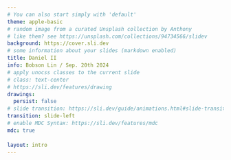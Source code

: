 ```yaml
---
# You can also start simply with 'default'
theme: apple-basic
# random image from a curated Unsplash collection by Anthony
# like them? see https://unsplash.com/collections/94734566/slidev
background: https://cover.sli.dev
# some information about your slides (markdown enabled)
title: Daniel II
info: Bobson Lin / Sep. 20th 2024
# apply unocss classes to the current slide
# class: text-center
# https://sli.dev/features/drawing
drawings:
  persist: false
# slide transition: https://sli.dev/guide/animations.html#slide-transitions
transition: slide-left
# enable MDC Syntax: https://sli.dev/features/mdc
mdc: true

layout: intro
---
```


<h1 flex="~ col">
<div mt-15 font-bold>聖經人物</div>
<div mt-2 op75 text-3xl>但以理 II</div>
</h1>

<div class="absolute bottom-10">
  <span class="font-700">
    Bobson Lin
  </span>
  <span class="font-700">
    Sep. 20th 2024
  </span>
</div>

<style>
div {
  background-image: url(./images/bg-0.webp);
  background-color: rgba(0,0,0,0.3);
  background-blend-mode: darken;
}
</style>


---
layout: statement
---

## 前情提要

![bg](./images/Dan-bg-2.jpg)

<style>
div {
  background-image: url(./images/bg-0.webp);
  background-color: rgba(0,0,0,0.5);
  background-blend-mode: darken;
}
</style>

---
layout: statement
---

## 歷史背景

![bg](./images/Dan-bg-1.jpg)

<style>
div {
  background-image: url(./images/bg-0.webp);
  background-color: rgba(0,0,0,0.5);
  background-blend-mode: darken;
}
</style>

---
layout: statement
---

## 但以理看見的異象 (但以理書 7-12)

![bg](./images/Dan7-12-2.jpg)

<style>
div {
  background-image: url(./images/bg-0.webp);
  background-color: rgba(0,0,0,0.5);
  background-blend-mode: darken;
}
</style>

---
layout: default
---

# 但以理的特質 Ⅰ
## 立志不妥協的人

* 但 1:8
> 8 但以理卻立志，不以王的膳和王所飲的酒玷污自己，於是懇求太監長容他不使自己玷污。

* 但 6:19-23  
> 19次日黎明，王就起來，急忙往獅子坑那裏去。 20臨近坑邊，哀聲呼叫但以理，對但以理說：「永生神的僕人但以理啊，你所常事奉的神能救你脫離獅子嗎？」 21但以理對王說：「願王萬歲！ 22我的神差遣使者，封住獅子的口，叫獅子不傷我；因我在神面前無辜，我在王面前也沒有行過虧損的事。」 23王就甚喜樂，吩咐人將但以理從坑裏繫上來。於是但以理從坑裏被繫上來，身上毫無傷損，因為信靠他的神。 

在小事上堅守原則 (對上帝忠心)  
在大事上不會動搖 (有上帝恩典)

<style>
div {
  min-height: 100vh;
  background-image: url(./images/bg-1.webp);
  background-color: rgba(0,0,0,0.75);
  background-blend-mode: darken;
}
</style>

---
layout: default
---

# 但以理的特質 Ⅱ
## 有美好靈性的人

當代譯本 - 非凡的心智、知識和悟性

* 但 5:12
> 5在他裏頭有美好的靈性，又有知識聰明，能圓夢，釋謎語，解疑惑。這人名叫但以理，尼布甲尼撒王又稱他為伯提沙撒，現在可以召他來，他必解明這意思。」

* 但 4:8-9
> 8末後那照我神的名，稱為伯提沙撒的但以理來到我面前，他裏頭有聖神的靈，我將夢告訴他說： 9『術士的領袖伯提沙撒啊，因我知道你裏頭有聖神的靈，甚麼奧祕的事都不能使你為難。現在要把我夢中所見的異象和夢的講解告訴我。』

* 但 6:3
> 3因這但以理有美好的靈性，所以顯然超乎其餘的總長和總督，王又想立他治理通國。

<style>
div {
  min-height: 100vh;
  background-image: url(./images/bg-3.webp);
  background-color: rgba(0,0,0,0.75);
  background-blend-mode: darken;
}
</style>

---
layout: default
---

# 但以理的特質 Ⅲ
## 凡事禱告的人

* 但 6:10
> 10但以理知道這禁令蓋了玉璽，就到自己家裏（他樓上的窗戶開向耶路撒冷），一日三次，雙膝跪在他神面前，禱告感謝，與素常一樣。

* 但 9:3-4
> 3我便禁食，披麻蒙灰，定意向主神祈禱懇求。 4我向耶和華－我的神祈禱、認罪，說：「主啊，大而可畏的神，向愛主、守主誡命的人守約施慈愛。

* 太 5:4
> 4哀慟的人有福了！因為他們必得安慰。

<style>
div {
  min-height: 100vh;
  background-image: url(./images/bg-4.webp);
  background-color: rgba(0,0,0,0.75);
  background-blend-mode: darken;
  background-position: center;
}
</style>

---
layout: default
---

# 但以理的特質 Ⅳ
## 大蒙眷愛的人

* 但 10:11
> 11他對我說：「大蒙眷愛的但以理啊，要明白我與你所說的話，只管站起來，因為我現在奉差遣來到你這裏。」他對我說這話，我便戰戰兢兢地站起來。

* 但 10:19
> 19他說：「大蒙眷愛的人哪，不要懼怕，願你平安！你所要的，你要剛強壯膽！」他說話，我便覺得有力量，說：「我主說話，我僕人可以說話，我已經疲乏，渾身無力。」

<style>
div {
  min-height: 100vh;
  background-image: url(./images/bg-2.webp);
  background-color: rgba(0,0,0,0.75);
  background-blend-mode: darken;
}
</style>

---
layout: statement
---

# 默想與分享


<style>
div {
  background-image: url(./images/bg-0.webp);
  background-color: rgba(0,0,0,0.5);
  background-blend-mode: darken;
}
</style>

---
layout: statement
---

# 分享代禱

<style>
div {
  background-image: url(./images/bg-0.webp);
  background-color: rgba(0,0,0,0.5);
  background-blend-mode: darken;
}
</style>
